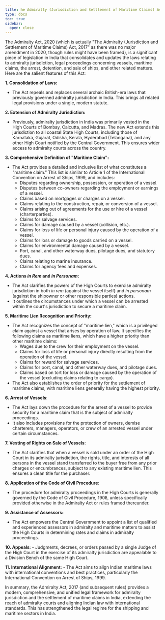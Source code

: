 ```yaml
---
title: he Admiralty (Jurisdiction and Settlement of Maritime Claims) Act, 2017
type: docs
toc: true
sidebar:
  open: close
---
```

The Admiralty Act, 2020 (which is actually "The Admiralty (Jurisdiction and Settlement of Maritime Claims) Act, 2017" as there was no major amendment in 2020, though rules might have been framed), is a significant piece of legislation in India that consolidates and updates the laws relating to admiralty jurisdiction, legal proceedings concerning vessels, maritime claims, the arrest, detention, and sale of ships, and other related matters. Here are the salient features of this Act:

**1. Consolidation of Laws:**
   - The Act repeals and replaces several archaic British-era laws that previously governed admiralty jurisdiction in India. This brings all related legal provisions under a single, modern statute.

**2. Extension of Admiralty Jurisdiction:**
   - Previously, admiralty jurisdiction in India was primarily vested in the High Courts of Bombay, Calcutta, and Madras. The new Act extends this jurisdiction to all coastal State High Courts, including those of Karnataka, Gujarat, Odisha, Kerala, Hyderabad (Telangana), and any other High Court notified by the Central Government. This ensures wider access to admiralty courts across the country.

**3. Comprehensive Definition of "Maritime Claim":**
   - The Act provides a detailed and inclusive list of what constitutes a "maritime claim." This list is similar to Article 1 of the International Convention on Arrest of Ships, 1999, and includes:
     - Disputes regarding ownership, possession, or operation of a vessel.
     - Disputes between co-owners regarding the employment or earnings of a vessel.
     - Claims based on mortgages or charges on a vessel.
     - Claims relating to the construction, repair, or conversion of a vessel.
     - Claims arising out of agreements for the use or hire of a vessel (charterparties).
     - Claims for salvage services.
     - Claims for damage caused by a vessel (collision, etc.).
     - Claims for loss of life or personal injury caused by the operation of a vessel.
     - Claims for loss or damage to goods carried on a vessel.
     - Claims for environmental damage caused by a vessel.
     - Port, canal, and other waterway dues, pilotage dues, and statutory dues.
     - Claims relating to marine insurance.
     - Claims for agency fees and expenses.

**4. Actions *in Rem* and *in Personam*:**
   - The Act clarifies the powers of the High Courts to exercise admiralty jurisdiction in both *in rem* (against the vessel itself) and *in personam* (against the shipowner or other responsible parties) actions.
   - It outlines the circumstances under which a vessel can be arrested within the court's jurisdiction to secure a maritime claim.

**5. Maritime Lien Recognition and Priority:**
   - The Act recognizes the concept of "maritime lien," which is a privileged claim against a vessel that arises by operation of law. It specifies the following claims as maritime liens, which have a higher priority than other maritime claims:
     - Wages due to the crew for their employment on the vessel.
     - Claims for loss of life or personal injury directly resulting from the operation of the vessel.
     - Claims for reward for salvage services.
     - Claims for port, canal, and other waterway dues, and pilotage dues.
     - Claims based on tort for loss or damage caused by the operation of the vessel (excluding claims relating to cargo).
   - The Act also establishes the order of priority for the settlement of maritime claims, with maritime liens generally having the highest priority.

**6. Arrest of Vessels:**
   - The Act lays down the procedure for the arrest of a vessel to provide security for a maritime claim that is the subject of admiralty proceedings.
   - It also includes provisions for the protection of owners, demise charterers, managers, operators, or crew of an arrested vessel under certain circumstances.

**7. Vesting of Rights on Sale of Vessels:**
   - The Act clarifies that when a vessel is sold under an order of the High Court in its admiralty jurisdiction, the rights, title, and interests of all persons in the vessel stand transferred to the buyer free from any prior charges or encumbrances, subject to any existing maritime lien. This ensures a clean title for the purchaser.

**8. Application of the Code of Civil Procedure:**
   - The procedure for admiralty proceedings in the High Courts is generally governed by the Code of Civil Procedure, 1908, unless specifically provided otherwise in the Admiralty Act or rules framed thereunder.

**9. Assistance of Assessors:**
   - The Act empowers the Central Government to appoint a list of qualified and experienced assessors in admiralty and maritime matters to assist the High Courts in determining rates and claims in admiralty proceedings.

**10. Appeals:**
    - Judgments, decrees, or orders passed by a single Judge of the High Court in the exercise of its admiralty jurisdiction are appealable to a Division Bench of the same High Court.

**11. International Alignment:**
    - The Act aims to align Indian maritime laws with international conventions and best practices, particularly the International Convention on Arrest of Ships, 1999.

In summary, the Admiralty Act, 2017 (and subsequent rules) provides a modern, comprehensive, and unified legal framework for admiralty jurisdiction and the settlement of maritime claims in India, extending the reach of admiralty courts and aligning Indian law with international standards. This has strengthened the legal regime for the shipping and maritime sectors in India.
